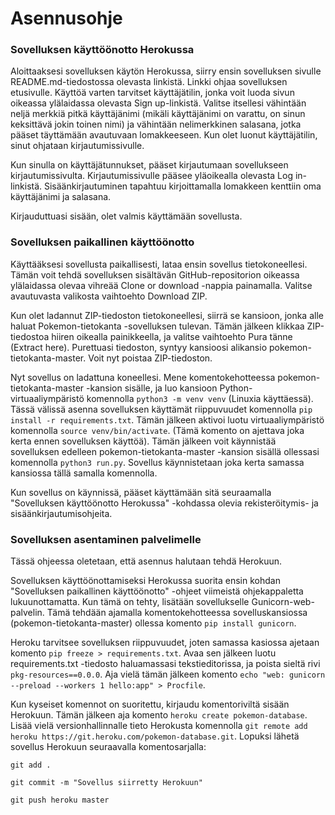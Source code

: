 # Asennusohje

### Sovelluksen käyttöönotto Herokussa
Aloittaaksesi sovelluksen käytön Herokussa, siirry ensin sovelluksen sivulle README.md-tiedostossa olevasta linkistä. Linkki ohjaa sovelluksen etusivulle. Käyttöä varten tarvitset käyttäjätilin, jonka voit luoda sivun oikeassa ylälaidassa olevasta Sign up-linkistä. Valitse itsellesi vähintään neljä merkkiä pitkä käyttäjänimi (mikäli käyttäjänimi on varattu, on sinun keksittävä jokin toinen nimi) ja vähintään nelimerkkinen salasana, jotka pääset täyttämään avautuvaan lomakkeeseen. Kun olet luonut käyttäjätilin, sinut ohjataan kirjautumissivulle.

Kun sinulla on käyttäjätunnukset, pääset kirjautumaan sovellukseen kirjautumissivulta. Kirjautumissivulle pääsee yläoikealla olevasta Log in-linkistä. Sisäänkirjautuminen tapahtuu kirjoittamalla lomakkeen kenttiin oma käyttäjänimi ja salasana.

Kirjauduttuasi sisään, olet valmis käyttämään sovellusta.

### Sovelluksen paikallinen käyttöönotto
Käyttääksesi sovellusta paikallisesti, lataa ensin sovellus tietokoneellesi. Tämän voit tehdä sovelluksen sisältävän GitHub-repositorion oikeassa ylälaidassa olevaa vihreää Clone or download -nappia painamalla. Valitse avautuvasta valikosta vaihtoehto Download ZIP.

Kun olet ladannut ZIP-tiedoston tietokoneellesi, siirrä se kansioon, jonka alle haluat Pokemon-tietokanta -sovelluksen tulevan. Tämän jälkeen klikkaa ZIP-tiedostoa hiiren oikealla painikkeella, ja valitse vaihtoehto Pura tänne (Extract here). Purettuasi tiedoston, syntyy kansioosi alikansio pokemon-tietokanta-master. Voit nyt poistaa ZIP-tiedoston.

Nyt sovellus on ladattuna koneellesi. Mene komentokehotteessa pokemon-tietokanta-master -kansion sisälle, ja luo kansioon Python-virtuaaliympäristö komennolla `python3 -m venv venv` (Linuxia käyttäessä). Tässä välissä asenna sovelluksen käyttämät riippuvuudet komennolla `pip install -r requirements.txt`. Tämän jälkeen aktivoi luotu virtuaaliympäristö komennolla `source venv/bin/activate`. (Tämä komento on ajettava joka kerta ennen sovelluksen käyttöä). Tämän jälkeen voit käynnistää sovelluksen edelleen pokemon-tietokanta-master -kansion sisällä ollessasi komennolla `python3 run.py`. Sovellus käynnistetaan joka kerta samassa kansiossa tällä samalla komennolla.

Kun sovellus on käynnissä, pääset käyttämään sitä seuraamalla "Sovelluksen käyttöönotto Herokussa" -kohdassa olevia rekisteröitymis- ja sisäänkirjautumisohjeita.

### Sovelluksen asentaminen palvelimelle
Tässä ohjeessa oletetaan, että asennus halutaan tehdä Herokuun.

Sovelluksen käyttöönottamiseksi Herokussa suorita ensin kohdan "Sovelluksen paikallinen käyttöönotto" -ohjeet viimeistä ohjekappaletta lukuunottamatta. Kun tämä on tehty, lisätään sovellukselle Gunicorn-web-palvelin. Tämä tehdään ajamalla komentokehotteessa sovelluskansiossa (pokemon-tietokanta-master) ollessa komento `pip install gunicorn`.

Heroku tarvitsee sovelluksen riippuvuudet, joten samassa kasiossa ajetaan komento `pip freeze > requirements.txt`. Avaa sen jälkeen luotu requirements.txt -tiedosto haluamassasi tekstieditorissa, ja poista sieltä rivi `pkg-resources==0.0.0`. Aja vielä tämän jälkeen komento `echo "web: gunicorn --preload --workers 1 hello:app" > Procfile`.

Kun kyseiset komennot on suoritettu, kirjaudu komentoriviltä sisään Herokuun. Tämän jälkeen aja komento `heroku create pokemon-database`. Lisää vielä versionhallinnalle tieto Herokusta komennolla `git remote add heroku https://git.heroku.com/pokemon-database.git`. Lopuksi lähetä sovellus Herokuun seuraavalla komentosarjalla:

`git add .`

`git commit -m "Sovellus siirretty Herokuun"`

`git push heroku master`
